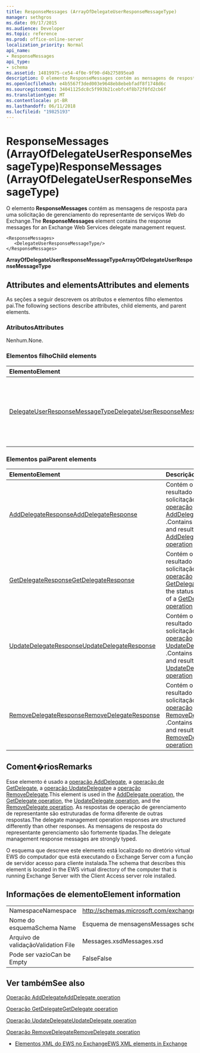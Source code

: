 ```yaml
---
title: ResponseMessages (ArrayOfDelegateUserResponseMessageType)
manager: sethgros
ms.date: 09/17/2015
ms.audience: Developer
ms.topic: reference
ms.prod: office-online-server
localization_priority: Normal
api_name:
- ResponseMessages
api_type:
- schema
ms.assetid: 14819975-ce54-4f0e-9f90-d4b275895ea0
description: O elemento ResponseMessages contém as mensagens de resposta para uma solicitação de gerenciamento do representante de serviços Web do Exchange.
ms.openlocfilehash: e4b5567f3ded003e9648eb8ebebfadf8f1748d6c
ms.sourcegitcommit: 34041125dc8c5f993b21cebfc4f8b72f0fd2cb6f
ms.translationtype: MT
ms.contentlocale: pt-BR
ms.lasthandoff: 06/11/2018
ms.locfileid: "19825193"
---
```

# <a name="responsemessages-arrayofdelegateuserresponsemessagetype"></a><span data-ttu-id="55d0c-103">ResponseMessages (ArrayOfDelegateUserResponseMessageType)</span><span class="sxs-lookup"><span data-stu-id="55d0c-103">ResponseMessages (ArrayOfDelegateUserResponseMessageType)</span></span>

<span data-ttu-id="55d0c-104">O elemento **ResponseMessages** contém as mensagens de resposta para uma solicitação de gerenciamento do representante de serviços Web do Exchange.</span><span class="sxs-lookup"><span data-stu-id="55d0c-104">The **ResponseMessages** element contains the response messages for an Exchange Web Services delegate management request.</span></span> 
  
```
<ResponseMessages>
   <DelegateUserResponseMessageType/>
</ResponseMessages>
```

 <span data-ttu-id="55d0c-105">**ArrayOfDelegateUserResponseMessageType**</span><span class="sxs-lookup"><span data-stu-id="55d0c-105">**ArrayOfDelegateUserResponseMessageType**</span></span>
## <a name="attributes-and-elements"></a><span data-ttu-id="55d0c-106">Attributes and elements</span><span class="sxs-lookup"><span data-stu-id="55d0c-106">Attributes and elements</span></span>

<span data-ttu-id="55d0c-107">As seções a seguir descrevem os atributos e elementos filho elementos pai.</span><span class="sxs-lookup"><span data-stu-id="55d0c-107">The following sections describe attributes, child elements, and parent elements.</span></span>
  
### <a name="attributes"></a><span data-ttu-id="55d0c-108">Atributos</span><span class="sxs-lookup"><span data-stu-id="55d0c-108">Attributes</span></span>

<span data-ttu-id="55d0c-109">Nenhum.</span><span class="sxs-lookup"><span data-stu-id="55d0c-109">None.</span></span>
  
### <a name="child-elements"></a><span data-ttu-id="55d0c-110">Elementos filho</span><span class="sxs-lookup"><span data-stu-id="55d0c-110">Child elements</span></span>

|<span data-ttu-id="55d0c-111">**Elemento**</span><span class="sxs-lookup"><span data-stu-id="55d0c-111">**Element**</span></span>|<span data-ttu-id="55d0c-112">**Descrição**</span><span class="sxs-lookup"><span data-stu-id="55d0c-112">**Description**</span></span>|
|:-----|:-----|
|[<span data-ttu-id="55d0c-113">DelegateUserResponseMessageType</span><span class="sxs-lookup"><span data-stu-id="55d0c-113">DelegateUserResponseMessageType</span></span>](delegateuserresponsemessagetype.md) <br/> |<span data-ttu-id="55d0c-114">Contém mensagens de resposta para operações de gerenciamento de representante.</span><span class="sxs-lookup"><span data-stu-id="55d0c-114">Contains response messages for delegate management operations.</span></span>  <br/> |
   
### <a name="parent-elements"></a><span data-ttu-id="55d0c-115">Elementos pai</span><span class="sxs-lookup"><span data-stu-id="55d0c-115">Parent elements</span></span>

|<span data-ttu-id="55d0c-116">**Elemento**</span><span class="sxs-lookup"><span data-stu-id="55d0c-116">**Element**</span></span>|<span data-ttu-id="55d0c-117">**Descrição**</span><span class="sxs-lookup"><span data-stu-id="55d0c-117">**Description**</span></span>|
|:-----|:-----|
|[<span data-ttu-id="55d0c-118">AddDelegateResponse</span><span class="sxs-lookup"><span data-stu-id="55d0c-118">AddDelegateResponse</span></span>](adddelegateresponse.md) <br/> |<span data-ttu-id="55d0c-119">Contém o status e o resultado de uma solicitação de [operação AddDelegate](adddelegate-operation.md) .</span><span class="sxs-lookup"><span data-stu-id="55d0c-119">Contains the status and result of an [AddDelegate operation](adddelegate-operation.md) request.</span></span>  <br/> |
|[<span data-ttu-id="55d0c-120">GetDelegateResponse</span><span class="sxs-lookup"><span data-stu-id="55d0c-120">GetDelegateResponse</span></span>](getdelegateresponse.md) <br/> |<span data-ttu-id="55d0c-121">Contém o status e o resultado de uma solicitação de [operação GetDelegate](getdelegate-operation.md) .</span><span class="sxs-lookup"><span data-stu-id="55d0c-121">Contains the status and result of a [GetDelegate operation](getdelegate-operation.md) request.</span></span>  <br/> |
|[<span data-ttu-id="55d0c-122">UpdateDelegateResponse</span><span class="sxs-lookup"><span data-stu-id="55d0c-122">UpdateDelegateResponse</span></span>](updatedelegateresponse.md) <br/> |<span data-ttu-id="55d0c-123">Contém o status e o resultado de uma solicitação de [operação UpdateDelegate](updatedelegate-operation.md) .</span><span class="sxs-lookup"><span data-stu-id="55d0c-123">Contains the status and result of an [UpdateDelegate operation](updatedelegate-operation.md) request.</span></span>  <br/> |
|[<span data-ttu-id="55d0c-124">RemoveDelegateResponse</span><span class="sxs-lookup"><span data-stu-id="55d0c-124">RemoveDelegateResponse</span></span>](removedelegateresponse.md) <br/> |<span data-ttu-id="55d0c-125">Contém o status e o resultado de uma solicitação de [operação RemoveDelegate](removedelegate-operation.md) .</span><span class="sxs-lookup"><span data-stu-id="55d0c-125">Contains the status and result of a [RemoveDelegate operation](removedelegate-operation.md) request.</span></span>  <br/> |
   
## <a name="remarks"></a><span data-ttu-id="55d0c-126">Coment�rios</span><span class="sxs-lookup"><span data-stu-id="55d0c-126">Remarks</span></span>

<span data-ttu-id="55d0c-127">Esse elemento é usado a [operação AddDelegate](adddelegate-operation.md), a [operação de GetDelegate](getdelegate-operation.md), a [operação UpdateDelegate](updatedelegate-operation.md)e a [operação RemoveDelegate](removedelegate-operation.md).</span><span class="sxs-lookup"><span data-stu-id="55d0c-127">This element is used in the [AddDelegate operation](adddelegate-operation.md), the [GetDelegate operation](getdelegate-operation.md), the [UpdateDelegate operation](updatedelegate-operation.md), and the [RemoveDelegate operation](removedelegate-operation.md).</span></span> <span data-ttu-id="55d0c-128">As respostas de operação de gerenciamento de representante são estruturadas de forma diferente de outras respostas.</span><span class="sxs-lookup"><span data-stu-id="55d0c-128">The delegate management operation responses are structured differently than other responses.</span></span> <span data-ttu-id="55d0c-129">As mensagens de resposta do representante gerenciamento são fortemente tipadas.</span><span class="sxs-lookup"><span data-stu-id="55d0c-129">The delegate management response messages are strongly typed.</span></span>
  
<span data-ttu-id="55d0c-130">O esquema que descreve este elemento está localizado no diretório virtual EWS do computador que está executando o Exchange Server com a função de servidor acesso para cliente instalada.</span><span class="sxs-lookup"><span data-stu-id="55d0c-130">The schema that describes this element is located in the EWS virtual directory of the computer that is running Exchange Server with the Client Access server role installed.</span></span>
  
## <a name="element-information"></a><span data-ttu-id="55d0c-131">Informações de elemento</span><span class="sxs-lookup"><span data-stu-id="55d0c-131">Element information</span></span>

|||
|:-----|:-----|
|<span data-ttu-id="55d0c-132">Namespace</span><span class="sxs-lookup"><span data-stu-id="55d0c-132">Namespace</span></span>  <br/> |http://schemas.microsoft.com/exchange/services/2006/messages  <br/> |
|<span data-ttu-id="55d0c-133">Nome do esquema</span><span class="sxs-lookup"><span data-stu-id="55d0c-133">Schema Name</span></span>  <br/> |<span data-ttu-id="55d0c-134">Esquema de mensagens</span><span class="sxs-lookup"><span data-stu-id="55d0c-134">Messages schema</span></span>  <br/> |
|<span data-ttu-id="55d0c-135">Arquivo de validação</span><span class="sxs-lookup"><span data-stu-id="55d0c-135">Validation File</span></span>  <br/> |<span data-ttu-id="55d0c-136">Messages.xsd</span><span class="sxs-lookup"><span data-stu-id="55d0c-136">Messages.xsd</span></span>  <br/> |
|<span data-ttu-id="55d0c-137">Pode ser vazio</span><span class="sxs-lookup"><span data-stu-id="55d0c-137">Can be Empty</span></span>  <br/> |<span data-ttu-id="55d0c-138">False</span><span class="sxs-lookup"><span data-stu-id="55d0c-138">False</span></span>  <br/> |
   
## <a name="see-also"></a><span data-ttu-id="55d0c-139">Ver também</span><span class="sxs-lookup"><span data-stu-id="55d0c-139">See also</span></span>



[<span data-ttu-id="55d0c-140">Operação AddDelegate</span><span class="sxs-lookup"><span data-stu-id="55d0c-140">AddDelegate operation</span></span>](adddelegate-operation.md)
  
[<span data-ttu-id="55d0c-141">Operação GetDelegate</span><span class="sxs-lookup"><span data-stu-id="55d0c-141">GetDelegate operation</span></span>](getdelegate-operation.md)
  
[<span data-ttu-id="55d0c-142">Operação UpdateDelegate</span><span class="sxs-lookup"><span data-stu-id="55d0c-142">UpdateDelegate operation</span></span>](updatedelegate-operation.md)
  
[<span data-ttu-id="55d0c-143">Operação RemoveDelegate</span><span class="sxs-lookup"><span data-stu-id="55d0c-143">RemoveDelegate operation</span></span>](removedelegate-operation.md)


- [<span data-ttu-id="55d0c-144">Elementos XML do EWS no Exchange</span><span class="sxs-lookup"><span data-stu-id="55d0c-144">EWS XML elements in Exchange</span></span>](ews-xml-elements-in-exchange.md)


